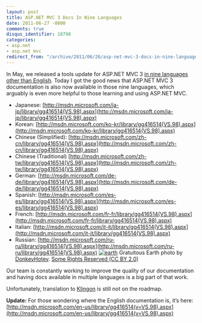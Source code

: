 ```yaml
---
layout: post
title: ASP.NET MVC 3 Docs In Nine Languages
date: 2011-06-27 -0800
comments: true
disqus_identifier: 18798
categories:
- asp.net
- asp.net mvc
redirect_from: "/archive/2011/06/26/asp-net-mvc-3-docs-in-nine-languages.aspx/"
---
```


In May, we released a tools update for ASP.NET MVC 3 [in nine languages
other than
English](https://haacked.com/archive/2011/05/10/localized-releases-of-asp-net-mvc-3-tools-update.aspx "ASP.NET MVC 3 Tools Update Loc").
Today I got the good news that ASP.NET MVC 3 documentation is also now
available in those nine languages, which arguably is even more helpful
to those learning and using ASP.NET MVC.

-   Japanese:
    [http://msdn.microsoft.com/ja-jp/library/gg416514(VS.98).aspx](http://msdn.microsoft.com/ja-jp/library/gg416514(VS.98).aspx)
-   Korean:
    [http://msdn.microsoft.com/ko-kr/library/gg416514(VS.98).aspx](http://msdn.microsoft.com/ko-kr/library/gg416514(VS.98).aspx)
-   Chinese (Simplified):
    [http://msdn.microsoft.com/zh-cn/library/gg416514(VS.98).aspx](http://msdn.microsoft.com/zh-cn/library/gg416514(VS.98).aspx)
-   Chinese (Traditional)
    [http://msdn.microsoft.com/zh-tw/library/gg416514(VS.98).aspx](http://msdn.microsoft.com/zh-tw/library/gg416514(VS.98).aspx)
-   German:
    [http://msdn.microsoft.com/de-de/library/gg416514(VS.98).aspx](http://msdn.microsoft.com/de-de/library/gg416514(VS.98).aspx)
-   Spanish:
    [http://msdn.microsoft.com/es-es/library/gg416514(VS.98).aspx](http://msdn.microsoft.com/es-es/library/gg416514(VS.98).aspx)
-   French:
    [http://msdn.microsoft.com/fr-fr/library/gg416514(VS.98).aspx](http://msdn.microsoft.com/fr-fr/library/gg416514(VS.98).aspx)
-   Italian:
    [http://msdn.microsoft.com/it-it/library/gg416514(VS.98).aspx](http://msdn.microsoft.com/it-it/library/gg416514(VS.98).aspx)
-   Russian:
    [http://msdn.microsoft.com/ru-ru/library/gg416514(VS.98).aspx](http://msdn.microsoft.com/ru-ru/library/gg416514(VS.98).aspx)
    [![earth](https://haacked.com/images/haacked_com/WindowsLiveWriter/c8a02f8f123e_941C/earth_3.jpg "earth")](http://www.flickr.com/photos/donkeyhotey/5679642883/ "Earth by DonkeyHotey")
    Gratuitous Earth photo by
    [DonkeyHotey](http://www.flickr.com/photos/donkeyhotey/ "DonkeyHotey user on Flickr").
    [Some Rights Reserved (CC BY
    2.0)](http://creativecommons.org/licenses/by/2.0/deed.en "By Attribution")

Our team is constantly working to improve the quality of our
documentation and having docs available in multiple languages is a big
part of that work.

Unfortunately, translation to
[Klingon](http://en.wikipedia.org/wiki/Klingon "Klingon on Wikipedia")
is still not on the roadmap.

**Update:** For those wondering where the English documentation is, it’s
here:
[http://msdn.microsoft.com/en-us/library/gg416514(v=VS.98).aspx](http://msdn.microsoft.com/en-us/library/gg416514(v=VS.98).aspx)


